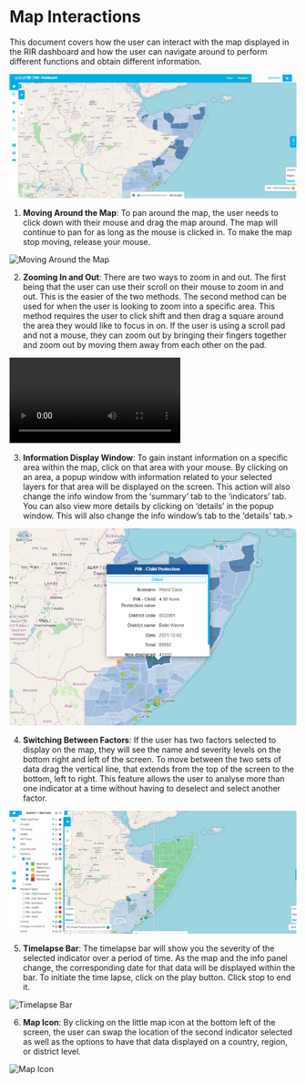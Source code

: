 # Map Interactions

This document covers how the user can interact with the map displayed in the RIR dashboard and how the user can navigate around to perform different functions
and obtain different information. 
>
![Map Interactions ](../img/layout.png "Map Interactions")
>
>
1. **Moving Around the Map**:
To pan around the map, the user needs to click down with their mouse and drag the map around. The map will continue to pan for as long as the mouse is clicked in. 
To make the map stop moving, release your mouse.
>
![Moving Around the Map ](../img/moving-around-giphy.gif "Moving Around the Map")
>
>
2.	**Zooming In and Out**:
There are two ways to zoom in and out. The first being that the user can use their scroll on their mouse to zoom in and out. This is the easier of the two methods.
The second method can be used for when the user is looking to zoom into a specific area. This method requires the user to click shift and then drag a square around the
area they would like to focus in on. If the user is using a scroll pad and not a mouse, they can zoom out by bringing their fingers together and zoom out by moving 
them away from each other on the pad.
>
![Zooming in ](../img/Zooming-in.mp4 "Zooming in")
>
>
3.	**Information Display Window**:
To gain instant information on a specific area within the map, click on that area with your mouse. By clicking on an area, a popup window with information 
related to your selected layers for that area will be displayed on the screen. This action will also change the info window from the ‘summary’ tab
to the  ‘indicators’ tab. You can also view more details by clicking on ‘details’ in the popup window. This will also change the info window’s tab to the ‘details’ tab.>
>
![Information Display Window](../img/info.png "Information Display Window")
>
>
4.	**Switching Between Factors**: 
If the user has two factors selected to display on the map, they will see the name and severity levels on the bottom right and left of the screen.
To move between the two sets of data drag the vertical line, that extends from the top of the screen to the bottom, left to right. This feature allows 
the user to analyse more than one indicator at a time without having to deselect and select another factor.
>
![Switching Between Factors on the Map Display](../img/Switching-between-factors.gif "Switching Between Factors on the Map Display ")
>
>
5.	 **Timelapse Bar**:
The timelapse bar will show you the severity of the selected indicator over a period of time. As the map and the info panel change, the corresponding date for
that data will be displayed within the bar. To initiate the time lapse, click on the play button. Click stop to end it. 
>
![Timelapse Bar](…/img/Timelapse.gif  "Timelapse Bar")
>
>
6.	**Map Icon**:
By clicking on the little map icon at the bottom left of the screen, the user can swap the location of the second indicator selected as well as the options
to have that data displayed on a country, region, or district level.
>
![Map Icon](…/img/Map-icon.gif "Map Icon")
>
>
